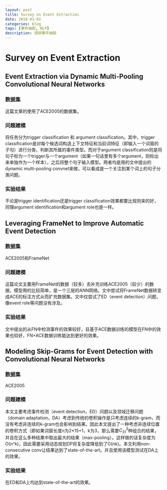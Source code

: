```yaml
---
layout: post
title: Survey on Event Extraction
date: 2018-01-01
categories: blog
tags: [事件抽取, NLP]
description: 调研事件抽取
---
```


# Survey on Event Extraction

## Event Extraction via Dynamic Multi-Pooling Convolutional Neural Networks

### 数据集

这篇文章的使用了ACE2005的数据集。

### 问题建模

将任务分为trigger classification 和 argument classification。其中，trigger classification是对每个候选词构造上下文特征和当前词特征（即输入一个词窗的子句）进行分类，判断其所属的事件类型。而对于argument classification则是将句子标为一个trigger与一个argument（如果一句话里有多个argument，则标出来单独作为一个样本），之后将整个句子输入模型。两者均是用的文中提出的dynamic multi-pooling convnet来做，可以看成是一个关注到某个词上的句子分类问题。

### 实验结果

不论是trigger identification还是trigger classification效果都要比规则来的好，同理argument identification和argument role也是一样。

## Leveraging FrameNet to Improve Automatic Event Detection

### 数据集

ACE2005和FrameNet

### 问题建模

这篇论文主要用FrameNet的数据（较多）去补充训练ACE2005（较少）的数据，模型用的比较简单，是一个三层的ANN网络。文中尝试将FrameNet数据转变成ACE的标注方式从而扩充数据集。文中仅尝试了ED（event detection）问题，像event role等问题没有涉及。

### 实验结果

文中提出的从FN中检测事件的效果较好，且基于ACE数据训练的模型在FN中的效果也较好，FN+ACE数据训练能达到更好的效果。

## Modeling Skip-Grams for Event Detection with Convolutional Neural Networks

### 数据集

ACE2005

### 问题建模

本文主要考虑事件检测（event detection，ED）问题以及领域迁移问题（domain adaptation，DA）考虑到传统的卷积操作是只考虑连续的k-gram，而没有考虑非连续的k-gram也会影响到结果。因此本文提出了一种考虑非连续位置的卷积方式（即如果词窗长度n为2*15+1，k为3，那么需要$C_{31}^{3}$种组合的结果，并且在这么多种结果中取出最大的结果（max-pooling）。这样做的话复杂度为O(n^k)，因此需要采用动态规划DP将复杂度降低到了O(nk)。本文利用non-consecutive conv让结果达到了state-of-the-art。并且使用该模型测试在DA上的效果。

### 实验结果

在ED和DA上均达到state-of-the-art的效果。